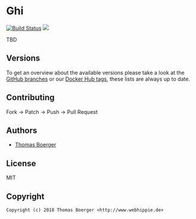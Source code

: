 # Ghi

[![Build Status](https://github.dronehippie.de/api/badges/toolhippie/ghi/status.svg)](https://github.dronehippie.de/toolhippie/ghi)
[![](https://images.microbadger.com/badges/image/toolhippie/ghi:latest.svg)](https://microbadger.com/images/toolhippie/ghi:latest "Get your own image badge on microbadger.com")

TBD


## Versions

To get an overview about the available versions please take a look at the [GitHub branches](https://github.com/toolhippie/ghi/branches/all) or our [Docker Hub tags](https://hub.docker.com/r/toolhippie/ghi/tags/), these lists are always up to date.


## Contributing

Fork -> Patch -> Push -> Pull Request


## Authors

* [Thomas Boerger](https://github.com/tboerger)


## License

MIT


## Copyright

```
Copyright (c) 2018 Thomas Boerger <http://www.webhippie.de>
```
